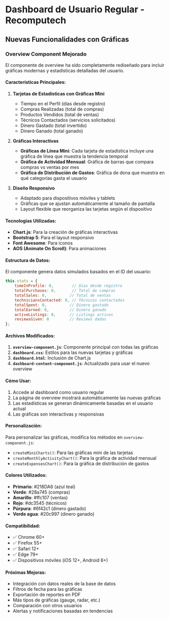 # Dashboard de Usuario Regular - Recomputech

## Nuevas Funcionalidades con Gráficas

### Overview Component Mejorado

El componente de overview ha sido completamente rediseñado para incluir gráficas modernas y estadísticas detalladas del usuario.

#### Características Principales:

1. **Tarjetas de Estadísticas con Gráficas Mini**
   - Tiempo en el Perfil (días desde registro)
   - Compras Realizadas (total de compras)
   - Productos Vendidos (total de ventas)
   - Técnicos Contactados (servicios solicitados)
   - Dinero Gastado (total invertido)
   - Dinero Ganado (total ganado)

2. **Gráficas Interactivas**
   - **Gráficas de Línea Mini**: Cada tarjeta de estadística incluye una gráfica de línea que muestra la tendencia temporal
   - **Gráfica de Actividad Mensual**: Gráfica de barras que compara compras vs ventas por mes
   - **Gráfica de Distribución de Gastos**: Gráfica de dona que muestra en qué categorías gasta el usuario

3. **Diseño Responsivo**
   - Adaptado para dispositivos móviles y tablets
   - Gráficas que se ajustan automáticamente al tamaño de pantalla
   - Layout flexible que reorganiza las tarjetas según el dispositivo

#### Tecnologías Utilizadas:

- **Chart.js**: Para la creación de gráficas interactivas
- **Bootstrap 5**: Para el layout responsivo
- **Font Awesome**: Para iconos
- **AOS (Animate On Scroll)**: Para animaciones

#### Estructura de Datos:

El componente genera datos simulados basados en el ID del usuario:

```javascript
this.stats = {
    timeInProfile: 0,        // Días desde registro
    totalPurchases: 0,       // Total de compras
    totalSales: 0,          // Total de ventas
    techniciansContacted: 0, // Técnicos contactados
    totalSpent: 0,          // Dinero gastado
    totalEarned: 0,         // Dinero ganado
    activeListings: 0,      // Listings activos
    reviewsGiven: 0         // Reviews dadas
};
```

#### Archivos Modificados:

1. **`overview-component.js`**: Componente principal con todas las gráficas
2. **`dashboard.css`**: Estilos para las nuevas tarjetas y gráficas
3. **`dashboard.html`**: Inclusión de Chart.js
4. **`dashboard-content-component.js`**: Actualizado para usar el nuevo overview

#### Cómo Usar:

1. Accede al dashboard como usuario regular
2. La página de overview mostrará automáticamente las nuevas gráficas
3. Las estadísticas se generan dinámicamente basadas en el usuario actual
4. Las gráficas son interactivas y responsivas

#### Personalización:

Para personalizar las gráficas, modifica los métodos en `overview-component.js`:

- `createMiniCharts()`: Para las gráficas mini de las tarjetas
- `createMonthlyActivityChart()`: Para la gráfica de actividad mensual
- `createExpensesChart()`: Para la gráfica de distribución de gastos

#### Colores Utilizados:

- **Primario**: #218DA6 (azul teal)
- **Verde**: #28a745 (compras)
- **Amarillo**: #ffc107 (ventas)
- **Rojo**: #dc3545 (técnicos)
- **Púrpura**: #6f42c1 (dinero gastado)
- **Verde agua**: #20c997 (dinero ganado)

#### Compatibilidad:

- ✅ Chrome 60+
- ✅ Firefox 55+
- ✅ Safari 12+
- ✅ Edge 79+
- ✅ Dispositivos móviles (iOS 12+, Android 8+)

#### Próximas Mejoras:

- Integración con datos reales de la base de datos
- Filtros de fecha para las gráficas
- Exportación de reportes en PDF
- Más tipos de gráficas (gauge, radar, etc.)
- Comparación con otros usuarios
- Alertas y notificaciones basadas en tendencias 